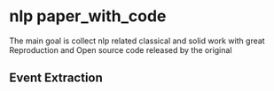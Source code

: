 # nlp paper_with_code
The main goal is collect nlp related classical and solid work with great Reproduction and Open source code released by the original

## Event Extraction
